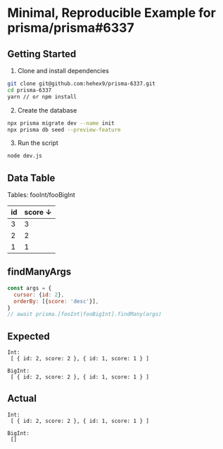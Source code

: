 # Minimal, Reproducible Example for prisma/prisma#6337

## Getting Started

1. Clone and install dependencies

```sh
git clone git@github.com:hehex9/prisma-6337.git
cd prisma-6337
yarn // or npm install
```

2. Create the database

```sh
npx prisma migrate dev --name init
npx prisma db seed --preview-feature
```

3. Run the script

```sh
node dev.js
```

## Data Table

Tables: fooInt/fooBigInt

|id|score ↓|
|-|-|
|3|3|
|2|2|
|1|1|

## findManyArgs
```js
const args = {
  cursor: {id: 2},
  orderBy: [{score: 'desc'}],
}
// await prisma.[fooInt|fooBigInt].findMany(args)
```

## Expected

```
Int:
 [ { id: 2, score: 2 }, { id: 1, score: 1 } ]

BigInt:
 [ { id: 2, score: 2 }, { id: 1, score: 1 } ]
```

## Actual

```
Int:
 [ { id: 2, score: 2 }, { id: 1, score: 1 } ]

BigInt:
 []
```
